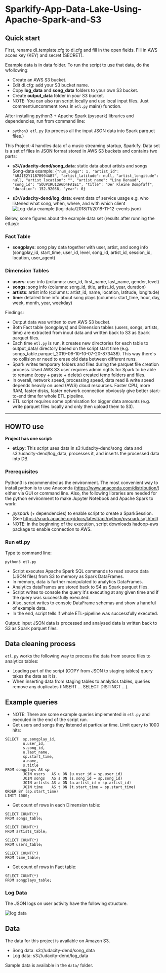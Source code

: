 # Sparkify-App-Data-Lake-Using-Apache-Spark-and-S3



## Quick start

First, rename dl_template.cfg to dl.cfg and fill in the open fields. Fill in AWS acces key (KEY) and secret (SECRET).

Example data is in data folder. To run the script to use that data, do the wfollowing:

* Create an AWS S3 bucket.
* Edit dl.cfg: add your S3 bucket name.
* Copy **log_data** and **song_data** folders to your own S3 bucket.
* Create **output_data** folder in your S3 bucket.
* NOTE: You can also run script locally and use local input files. Just comment/uncomment rows in `etl.py` main() function.

After installing python3 + Apache Spark (pyspark) libraries and dependencies, run from command line:

* `python3 etl.py` (to process all the input JSON data into Spark parquet files.)

This Project-4 handles data of a music streaming startup, Sparkify. Data set is a set of files in JSON format stored in AWS S3 buckets and contains two parts:

* **s3://udacity-dend/song_data**: static data about artists and songs
  Song-data example:
  `{"num_songs": 1, "artist_id": "ARJIE2Y1187B994AB7", "artist_latitude": null, "artist_longitude": null, "artist_location": "", "artist_name": "Line Renaud", "song_id": "SOUPIRU12A6D4FA1E1", "title": "Der Kleine Dompfaff", "duration": 152.92036, "year": 0}`

* **s3://udacity-dend/log_data**: event data of service usage e.g. who listened what song, when, where, and with which client
  ![Log-data example (log-data/2018/11/2018-11-12-events.json)](./Udacity-DEND-Project4-logdata-20190609.png)

Below, some figures about the example data set (results after running the etl.py):


### Fact Table

* **songplays**: song play data together with user, artist, and song info (songplay_id, start_time, user_id, level, song_id, artist_id, session_id, location, user_agent)

### Dimension Tables

* **users**: user info (columns: user_id, first_name, last_name, gender, level)
* **songs**: song info (columns: song_id, title, artist_id, year, duration)
* **artists**: artist info (columns: artist_id, name, location, latitude, longitude)
* **time**: detailed time info about song plays (columns: start_time, hour, day, week, month, year, weekday)

Findings:

* Output data was written to own AWS S3 bucket.
* Both Fact table (songplays) and Dimension tables (users, songs, artists, time) are extracted from inout data and written back to S3 as Spark parquet files.
* Each time `etl.py` is run, it creates new directories for each table to output_data/ directory based on the script start time (e.g. songs_table.parquet_2019-06-10-10-07-20-873438). This way there's no collision or need to erase old data between different runs.
* Spark writes temporary folders and files during the parquet file creation process. Used AWS S3 user requires admin rights for Spark to be able to rename (copy + paste + delete) created temp folders and files.
* In overall, network speed, processing speed, data read & write speed depends heavily on used (AWS) cloud resources. Faster CPU, more RAM, faster disks, faster network connection obviously give better start-to-end time for whole ETL pipeline.
* ETL script requires some optimisation for bigger data amounts (e.g. write parquet files locally and only then upload them to S3).

---

## HOWTO use

**Project has one script:**

* **etl.py**: This script uses data in s3:/udacity-dend/song_data and s3:/udacity-dend/log_data, processes it, and inserts the processed data into DB.

### Prerequisites

Python3 is recommended as the environment. The most convenient way to install python is to use Anaconda (https://www.anaconda.com/distribution/) either via GUI or command line.
Also, the following libraries are needed for the python environment to make Jupyter Notebook and Apache Spark to work:

* _pyspark_ (+ dependencies) to enable script to create a SparkSession. (See https://spark.apache.org/docs/latest/api/python/pyspark.sql.html)
* NOTE: in the beginning of the execution, script downloads hadoop-aws package to enable connection to AWS.

### Run etl.py

Type to command line:

`python3 etl.py`

* Script executes Apache Spark SQL commands to read source data (JSON files) from S3 to memory as Spark DataFrames.
* In memory, data is further manipulated to analytics DataFrames.
* Analytics dataFrames are stored back to S4 as Spark parquet files.
* Script writes to console the query it's executing at any given time and if the query was successfully executed.
* Also, script writes to console DataFrame schemas and show a handful of example data.
* In the end, script tells if whole ETL-pipeline was successfully executed.

Output: input JSON data is processed and analysed data is written back to S3 as Spark parquet files.

## Data cleaning process

`etl.py` works the following way to process the data from source files to analytics tables:

* Loading part of the script (COPY from JSON to staging tables) query takes the data as it is.
* When inserting data from staging tables to analytics tables, queries remove any duplicates (INSERT ... SELECT DISTINCT ...).

## Example queries

* NOTE: There are some example queries implemented in `etl.py` and executed in the end of the script run.
* Get users and songs they listened at particular time. Limit query to 1000 hits:

```
SELECT  sp.songplay_id,
        u.user_id,
        s.song_id,
        u.last_name,
        sp.start_time,
        a.name,
        s.title
FROM songplays AS sp
        JOIN users   AS u ON (u.user_id = sp.user_id)
        JOIN songs   AS s ON (s.song_id = sp.song_id)
        JOIN artists AS a ON (a.artist_id = sp.artist_id)
        JOIN time    AS t ON (t.start_time = sp.start_time)
ORDER BY (sp.start_time)
LIMIT 1000;
```

* Get count of rows in each Dimension table:

```
SELECT COUNT(*)
FROM songs_table;

SELECT COUNT(*)
FROM artists_table;

SELECT COUNT(*)
FROM users_table;

SELECT COUNT(*)
FROM time_table;
```

* Get count of rows in Fact table:

```
SELECT COUNT(*)
FROM songplays_table;
```













### Log Data

The JSON logs on user activity have the following structure.

![log data](https://github.com/Abdelrhman2022/Sparkify-Dend-Data-Lake-with-Apache-Spark/blob/main/Images/log-data.png)






## Data

The data for this project is available on Amazon S3.

- Song data: s3://udacity-dend/song_data
- Log data: s3://udacity-dend/log_data

Sample data is available in the `data/` folder.
